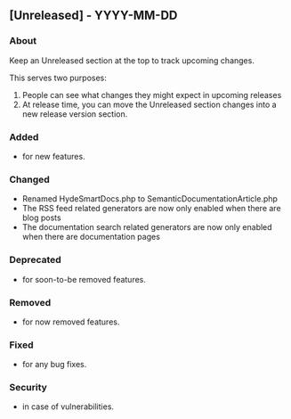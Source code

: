 ## [Unreleased] - YYYY-MM-DD

### About

Keep an Unreleased section at the top to track upcoming changes.

This serves two purposes:

1. People can see what changes they might expect in upcoming releases
2. At release time, you can move the Unreleased section changes into a new release version section.

### Added
- for new features.

### Changed
- Renamed HydeSmartDocs.php to SemanticDocumentationArticle.php
- The RSS feed related generators are now only enabled when there are blog posts
- The documentation search related generators are now only enabled when there are documentation pages

### Deprecated
- for soon-to-be removed features.

### Removed
- for now removed features.

### Fixed
- for any bug fixes.

### Security
- in case of vulnerabilities.
